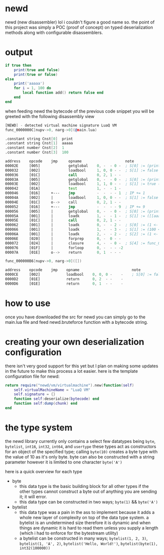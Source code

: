 # newd
newd (new disassembler) lol i couldn't figure a good name so.
the point of this project was simply a POC (proof of concept) on typed deserialization methods 
along with configurable disassemblers.

# output
```lua
if true then
    print(true and false)
    print(true or false)
else
    print('aaaaa')
    for i = 1, 100 do
        local function add() return false end
    end
end
```

when feeding newd the bytecode of the previous code snippet you will be greeted with the following disassembly view
```asm
[NEWD] - detected virtual machine signature LuaQ VM
func_0000000C[nupv->0, narg->0](@main.lua)

.constant string Cnst[0]  print
.constant string Cnst[1]  aaaaa
.constant number Cnst[2]  1
.constant number Cnst[3]  100

address    opcode    jmp     opname                    note
00002E     [005]             getglobal    0, -  - 0 -  ; S[0] := (print <- _G[Cnst[0]])     
000032     [002]             loadbool     1, 0, 0 - -  ; S[1] := false (0 ~= 0)
000036     [01C]             call         0, 2, 1 - -
00003A     [005]             getglobal    0, -  - 0 -  ; S[0] := (print <- _G[Cnst[0]])     
00003E     [002]             loadbool     1, 1, 0 - -  ; S[1] := true (1 ~= 0)
000042     [01A]             test         1, -  - 1 -
000046     [016]     +---    jmp          -  -  - - 1  ; IP += 1
00004A     [002]     |       loadbool     1, 0, 0 - -  ; S[1] := false (0 ~= 0)
00004E     [01C]     o-->    call         0, 2, 1 - -
000052     [016]     +---    jmp          -  -  - - 9  ; IP += 9
000056     [005]     |       getglobal    0, -  - 0 -  ; S[0] := (print <- _G[Cnst[0]])     
00005A     [001]     |       loadk        1, -  - 1 -  ; S[1] := ([[aaaaa]] <- Cnst[1])     
00005E     [01C]     |       call         0, 2, 1 - -
000062     [001]     |       loadk        0, -  - 2 -  ; S[0] := (1 <- Cnst[2])
000066     [001]     |       loadk        1, -  - 3 -  ; S[1] := (100 <- Cnst[3])
00006A     [001]     |       loadk        2, -  - 2 -  ; S[2] := (1 <- Cnst[2])
00006E     [020]     |       forprep      0, -  0 - -
000072     [024]     |       closure      4, -  - 0 -  ; S[4] := func_000000B6
000076     [01F]     |       forloop      0, -  - - -2
00007A     [01E]     o-->    return       0, 1  - - -

func_000000B6[nupv->0, narg->0]([])

address    opcode    jmp    opname                        note
0000CE     [002]            loadbool    0, 0, 0 -    -    ; S[0] := false (0 ~= 0)
0000D2     [01E]            return      0, 2  - -    -
0000D6     [01E]            return      0, 1  - -    -
```

# how to use
once you have downloaded the src for newd you can simply go to the main.lua file and feed newd.bruteforce function with a bytecode string.

# creating your own deserialization configuration
there isn't very good support for this yet but I plan on making some updates in the future to make this process a lot easier.
here is the template configuration file for newd:

```lua
return require("newd/vm/virtualmachine").new(function(self)
    self.virtualMachineName = "LuaQ VM"
    self.signature = {}
    function self:deserialize(bytecode) end
    function self:dump(chunk) end
end
```

# the type system
the newd library currently only contains a select few datatypes being ``byte``, ``bytelist``, ``int16``, ``int32``, ``int64``, and ``usertype``
these types act as constructors for an object of the specified type; calling ``byte(10)`` creates a byte type with the value of 10 as it's only byte.
byte can also be constructed with a string parameter however it is limited to one character ``byte('A')``

here is a quick overview for each type
* byte
    * this data type is the basic building block for all other types if the other types cannot construct a byte out of anything you are sending it; it will error.
    * this data type can be constructed in two ways; ``byte(1)`` && ``byte('A')``
* bytelist
    * this data type was a pain in the ass to implement because it adds a whole new layer of complexity on top of the data type system. a bytelist is an undetermined size therefore it is dynamic and when things are dynamic it is hard to read them unless you supply a length (which i had to enforce for the bytestream utility)
    * a bytelist can be constructed in many ways; ``bytelist(1, 2, 3)``, ``bytelist(1, 'A', 2)``, ``bytelist('Hello, World!')``, ``bytelist(byte(1), int32(100000))``
